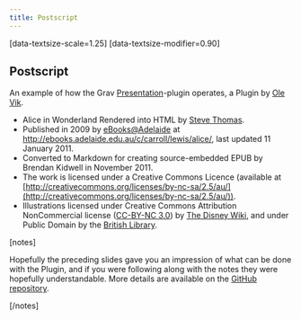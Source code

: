 ```yaml
---
title: Postscript
---
```


[data-textsize-scale=1.25]
[data-textsize-modifier=0.90]

## Postscript

An example of how the Grav [Presentation](https://github.com/OleVik/grav-plugin-presentation)-plugin operates, a Plugin by [Ole Vik](https://olevik.me/).

- Alice in Wonderland Rendered into HTML by [Steve Thomas](http://www.adelaide.edu.au/directory/stephen.thomas).
- Published in 2009 by [eBooks@Adelaide](http://ebooks.adelaide.edu.au/) at http://ebooks.adelaide.edu.au/c/carroll/lewis/alice/, last updated 11 January 2011.
- Converted to Markdown for creating source-embedded EPUB by Brendan Kidwell in November 2011.
- The work is licensed under a Creative Commons Licence (available at [http://creativecommons.org/licenses/by-nc-sa/2.5/au/](http://creativecommons.org/licenses/by-nc-sa/2.5/au/)).
- Illustrations licensed under Creative Commons Attribution NonCommercial license ([CC-BY-NC 3.0](http://www.wikia.com/Licensing)) by [The Disney Wiki](http://disney.wikia.com/wiki/), and under Public Domain by the [British Library](https://www.bl.uk/romantics-and-victorians/articles/understanding-alice).

[notes]

Hopefully the preceding slides gave you an impression of what can be done with the Plugin, and if you were following along with the notes they were hopefully understandable. More details are available on the [GitHub repository](https://github.com/OleVik/grav-plugin-presentation/).

[/notes]